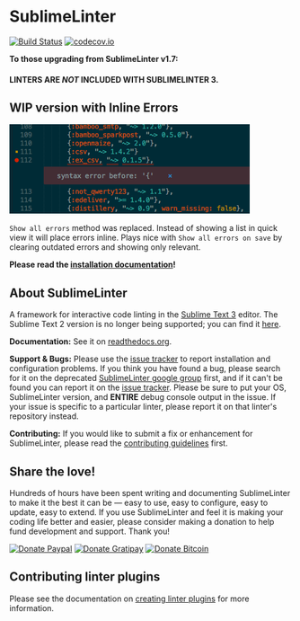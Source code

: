 SublimeLinter
=============

[![Build Status](https://img.shields.io/travis/SublimeLinter/SublimeLinter3/master.svg)](https://travis-ci.org/SublimeLinter/SublimeLinter3)
[![codecov.io](https://img.shields.io/codecov/c/github/SublimeLinter/SublimeLinter3/master.svg)](http://codecov.io/github/SublimeLinter/SublimeLinter3?branch=master)

**To those upgrading from SublimeLinter v1.7:**

#### LINTERS ARE *NOT* INCLUDED WITH SUBLIMELINTER 3. ####

## WIP version with Inline Errors 

![Inline is Cool](showcase.png?raw=true)

`Show all errors` method was replaced. Instead of showing a list in quick view it will place errors inline. Plays nice with `Show all errors on save` by clearing outdated errors and showing only relevant.


**Please read the [installation documentation](http://sublimelinter.readthedocs.org/en/latest/installation.html)!**

## About SublimeLinter
A framework for interactive code linting in the [Sublime Text 3](http://sublimetext.com/3) editor. The Sublime Text 2 version is no longer being supported; you can find it [here](https://github.com/SublimeLinter/SublimeLinter).

**Documentation:** See it on [readthedocs.org](https://sublimelinter.readthedocs.org).

**Support & Bugs:** Please use the [issue tracker](https://github.com/SublimeLinter/SublimeLinter3/issues) to report installation and configuration problems. If you think you have found a bug, please search for it on the deprecated [SublimeLinter google group](https://groups.google.com/forum/#!forum/sublimelinter) first, and if it can't be found you can report it on the [issue tracker](https://github.com/SublimeLinter/SublimeLinter3/issues). Please be sure to put your OS, SublimeLinter version, and **ENTIRE** debug console output in the issue. If your issue is specific to a particular linter, please report it on that linter's repository instead.

**Contributing:** If you would like to submit a fix or enhancement for SublimeLinter, please read the [contributing guidelines](https://sublimelinter.readthedocs.org/en/latest/contributing.html) first.

## Share the love!
Hundreds of hours have been spent writing and documenting SublimeLinter to make it the best it can be — easy to use, easy to configure, easy to update, easy to extend. If you use SublimeLinter and feel it is making your coding life better and easier, please consider making a donation to help fund development and support. Thank you!

[![Donate Paypal](http://grotewold.me/assets/button-paypal.png)](https://www.paypal.com/cgi-bin/webscr?cmd=_s-xclick&hosted_button_id=FK7SKD3X8N7BU)
[![Donate Gratipay](http://grotewold.me/assets/button-gratipay.png)](https://gratipay.com/sublimelinter/)
[![Donate Bitcoin](http://grotewold.me/assets/button-bitcoin.png)](https://www.coinbase.com/groteworld)

## Contributing linter plugins
Please see the documentation on [creating linter plugins](https://sublimelinter.readthedocs.org/en/latest/creating_a_linter.html) for more information.
